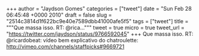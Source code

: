 
+++
author = "Jaydson Gomes"
categories = ["tweet"]
date = "Sun Feb 28 06:45:48 +0000 2010"
draft = false
slug = "2514c3814d1f622bc9e40e7589dbb41000afe5f5"
tags = ["tweet"]
title = """Que massa isso. RT: @rica..."""
tweet = true
micro = true
tweet_url = "https://twitter.com/jaydson/status/9766592045"
+++
Que massa isso. RT: @ricardobeat: vídeo bem explicativo do chatroulette: http://vimeo.com/channels/staffpicks#9669721
